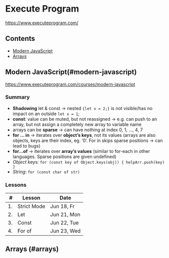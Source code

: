# Execute Program

<https://www.executeprogram.com/>

## Contents

- [Modern JavaScript](#modern-javascript)
- [Arrays](#arrays)

## Modern JavaScript(#modern-javascript)

<https://www.executeprogram.com/courses/modern-javascript>

### Summary

- **Shadowing** let & const &rarr; nested `{let x = 2;}` is not visible/has no impact on an outside `let x = 1`;
- **const**: value can be muted, but not reassigned &rarr; e.g. can push to an array, but not assign a completely new array to variable name
-	arrays can be **sparse** &rarr; can have nothing at index 0, 1, …, 4, 7
-	**for … in** &rarr; iterates over **object’s keys**, not its values (arrays are also objects, keys are their index, eg. ‘0’. For in skips sparse positions &rarr; can lead to bugs)
-	**for…of** &rarr; iterates over **array’s values** (similar to for-each in other languages. Sparse positions are given undefined)
  -	*Object* keys: `for (const key of Object.keys(obj)) { helpArr.push(key) }`
  -	*String*: `for (const char of str)`


### Lessons

| # | Lesson | Date |
| ---: | --- | --- |
| 1. | Strict Mode | Jun 18, Fr |
| 2. | Let | Jun 21, Mon |
| 3. | Const | Jun 22, Tue |
| 4. | For of | Jun 23, Wed |
<!--
| | | |
| | | |
| | | |
 -->

## Arrays (#arrays)

 

